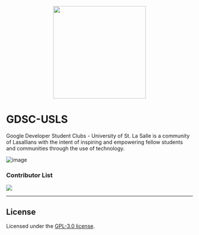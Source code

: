 
<div align="center">
  <img src="https://github.com/gdsc-usls/landing/assets/78056869/f6d6b32a-3f69-4011-93b6-77357ffc8d0a" width="250" />
</div>

# GDSC-USLS
Google Developer Student Clubs - University of St. La Salle is a community of Lasallians with the intent of inspiring and empowering fellow students and communities through the use of technology. 

![image](https://user-images.githubusercontent.com/69457996/201476220-b2732477-dc86-4811-998f-8badf0352c56.png)

### Contributor List

<a href="https://github.com/gdsc-usls/landing/graphs/contributors">
  <img src="https://contrib.rocks/image?repo=gdsc-usls/landing" />
</a>

---

## License

Licensed under the [GPL-3.0 license](https://github.com/gdsc-usls/landing/blob/main/LICENSE).
